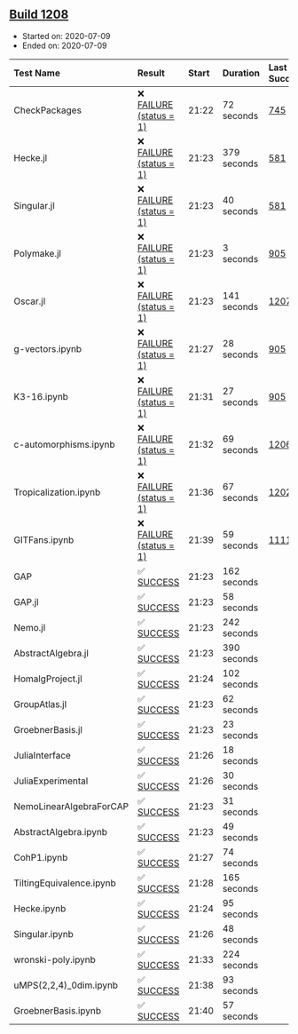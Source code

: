 ## [Build 1208](https://oscarci.mathematik.uni-kl.de/job/oscar-julia-1.4/1208/)

* Started on: 2020-07-09
* Ended on: 2020-07-09

| Test Name    | Result | Start | Duration | Last Success | First Failure |
|:-------------|:-------|:------|:---------|:-------------|:--------------|
| CheckPackages | ❌ [FAILURE (status = 1)](https://oscarci.mathematik.uni-kl.de/job/oscar-julia-1.4/1208/artifact/logs/build-1208/CheckPackages.log) | 21:22 | 72 seconds | [745](https://oscarci.mathematik.uni-kl.de/job/oscar-julia-1.4/745/) | [746](https://oscarci.mathematik.uni-kl.de/job/oscar-julia-1.4/746/) |
| Hecke.jl | ❌ [FAILURE (status = 1)](https://oscarci.mathematik.uni-kl.de/job/oscar-julia-1.4/1208/artifact/logs/build-1208/Hecke.jl.log) | 21:23 | 379 seconds | [581](https://oscarci.mathematik.uni-kl.de/job/oscar-julia-1.4/581/) | [582](https://oscarci.mathematik.uni-kl.de/job/oscar-julia-1.4/582/) |
| Singular.jl | ❌ [FAILURE (status = 1)](https://oscarci.mathematik.uni-kl.de/job/oscar-julia-1.4/1208/artifact/logs/build-1208/Singular.jl.log) | 21:23 | 40 seconds | [581](https://oscarci.mathematik.uni-kl.de/job/oscar-julia-1.4/581/) | [582](https://oscarci.mathematik.uni-kl.de/job/oscar-julia-1.4/582/) |
| Polymake.jl | ❌ [FAILURE (status = 1)](https://oscarci.mathematik.uni-kl.de/job/oscar-julia-1.4/1208/artifact/logs/build-1208/Polymake.jl.log) | 21:23 | 3 seconds | [905](https://oscarci.mathematik.uni-kl.de/job/oscar-julia-1.4/905/) | [907](https://oscarci.mathematik.uni-kl.de/job/oscar-julia-1.4/907/) |
| Oscar.jl | ❌ [FAILURE (status = 1)](https://oscarci.mathematik.uni-kl.de/job/oscar-julia-1.4/1208/artifact/logs/build-1208/Oscar.jl.log) | 21:23 | 141 seconds | [1207](https://oscarci.mathematik.uni-kl.de/job/oscar-julia-1.4/1207/) | [1208](https://oscarci.mathematik.uni-kl.de/job/oscar-julia-1.4/1208/) |
| g-vectors.ipynb | ❌ [FAILURE (status = 1)](https://oscarci.mathematik.uni-kl.de/job/oscar-julia-1.4/1208/artifact/logs/build-1208/g-vectors.ipynb.log) | 21:27 | 28 seconds | [905](https://oscarci.mathematik.uni-kl.de/job/oscar-julia-1.4/905/) | [907](https://oscarci.mathematik.uni-kl.de/job/oscar-julia-1.4/907/) |
| K3-16.ipynb | ❌ [FAILURE (status = 1)](https://oscarci.mathematik.uni-kl.de/job/oscar-julia-1.4/1208/artifact/logs/build-1208/K3-16.ipynb.log) | 21:31 | 27 seconds | [905](https://oscarci.mathematik.uni-kl.de/job/oscar-julia-1.4/905/) | [907](https://oscarci.mathematik.uni-kl.de/job/oscar-julia-1.4/907/) |
| c-automorphisms.ipynb | ❌ [FAILURE (status = 1)](https://oscarci.mathematik.uni-kl.de/job/oscar-julia-1.4/1208/artifact/logs/build-1208/c-automorphisms.ipynb.log) | 21:32 | 69 seconds | [1206](https://oscarci.mathematik.uni-kl.de/job/oscar-julia-1.4/1206/) | [1207](https://oscarci.mathematik.uni-kl.de/job/oscar-julia-1.4/1207/) |
| Tropicalization.ipynb | ❌ [FAILURE (status = 1)](https://oscarci.mathematik.uni-kl.de/job/oscar-julia-1.4/1208/artifact/logs/build-1208/Tropicalization.ipynb.log) | 21:36 | 67 seconds | [1202](https://oscarci.mathematik.uni-kl.de/job/oscar-julia-1.4/1202/) | [1203](https://oscarci.mathematik.uni-kl.de/job/oscar-julia-1.4/1203/) |
| GITFans.ipynb | ❌ [FAILURE (status = 1)](https://oscarci.mathematik.uni-kl.de/job/oscar-julia-1.4/1208/artifact/logs/build-1208/GITFans.ipynb.log) | 21:39 | 59 seconds | [1111](https://oscarci.mathematik.uni-kl.de/job/oscar-julia-1.4/1111/) | [1112](https://oscarci.mathematik.uni-kl.de/job/oscar-julia-1.4/1112/) |
| GAP | ✅ [SUCCESS](https://oscarci.mathematik.uni-kl.de/job/oscar-julia-1.4/1208/artifact/logs/build-1208/GAP.log) | 21:23 | 162 seconds |  |  |
| GAP.jl | ✅ [SUCCESS](https://oscarci.mathematik.uni-kl.de/job/oscar-julia-1.4/1208/artifact/logs/build-1208/GAP.jl.log) | 21:23 | 58 seconds |  |  |
| Nemo.jl | ✅ [SUCCESS](https://oscarci.mathematik.uni-kl.de/job/oscar-julia-1.4/1208/artifact/logs/build-1208/Nemo.jl.log) | 21:23 | 242 seconds |  |  |
| AbstractAlgebra.jl | ✅ [SUCCESS](https://oscarci.mathematik.uni-kl.de/job/oscar-julia-1.4/1208/artifact/logs/build-1208/AbstractAlgebra.jl.log) | 21:23 | 390 seconds |  |  |
| HomalgProject.jl | ✅ [SUCCESS](https://oscarci.mathematik.uni-kl.de/job/oscar-julia-1.4/1208/artifact/logs/build-1208/HomalgProject.jl.log) | 21:24 | 102 seconds |  |  |
| GroupAtlas.jl | ✅ [SUCCESS](https://oscarci.mathematik.uni-kl.de/job/oscar-julia-1.4/1208/artifact/logs/build-1208/GroupAtlas.jl.log) | 21:23 | 62 seconds |  |  |
| GroebnerBasis.jl | ✅ [SUCCESS](https://oscarci.mathematik.uni-kl.de/job/oscar-julia-1.4/1208/artifact/logs/build-1208/GroebnerBasis.jl.log) | 21:23 | 23 seconds |  |  |
| JuliaInterface | ✅ [SUCCESS](https://oscarci.mathematik.uni-kl.de/job/oscar-julia-1.4/1208/artifact/logs/build-1208/JuliaInterface.log) | 21:26 | 18 seconds |  |  |
| JuliaExperimental | ✅ [SUCCESS](https://oscarci.mathematik.uni-kl.de/job/oscar-julia-1.4/1208/artifact/logs/build-1208/JuliaExperimental.log) | 21:26 | 30 seconds |  |  |
| NemoLinearAlgebraForCAP | ✅ [SUCCESS](https://oscarci.mathematik.uni-kl.de/job/oscar-julia-1.4/1208/artifact/logs/build-1208/NemoLinearAlgebraForCAP.log) | 21:23 | 31 seconds |  |  |
| AbstractAlgebra.ipynb | ✅ [SUCCESS](https://oscarci.mathematik.uni-kl.de/job/oscar-julia-1.4/1208/artifact/logs/build-1208/AbstractAlgebra.ipynb.log) | 21:23 | 49 seconds |  |  |
| CohP1.ipynb | ✅ [SUCCESS](https://oscarci.mathematik.uni-kl.de/job/oscar-julia-1.4/1208/artifact/logs/build-1208/CohP1.ipynb.log) | 21:27 | 74 seconds |  |  |
| TiltingEquivalence.ipynb | ✅ [SUCCESS](https://oscarci.mathematik.uni-kl.de/job/oscar-julia-1.4/1208/artifact/logs/build-1208/TiltingEquivalence.ipynb.log) | 21:28 | 165 seconds |  |  |
| Hecke.ipynb | ✅ [SUCCESS](https://oscarci.mathematik.uni-kl.de/job/oscar-julia-1.4/1208/artifact/logs/build-1208/Hecke.ipynb.log) | 21:24 | 95 seconds |  |  |
| Singular.ipynb | ✅ [SUCCESS](https://oscarci.mathematik.uni-kl.de/job/oscar-julia-1.4/1208/artifact/logs/build-1208/Singular.ipynb.log) | 21:26 | 48 seconds |  |  |
| wronski-poly.ipynb | ✅ [SUCCESS](https://oscarci.mathematik.uni-kl.de/job/oscar-julia-1.4/1208/artifact/logs/build-1208/wronski-poly.ipynb.log) | 21:33 | 224 seconds |  |  |
| uMPS(2,2,4)_0dim.ipynb | ✅ [SUCCESS](https://oscarci.mathematik.uni-kl.de/job/oscar-julia-1.4/1208/artifact/logs/build-1208/uMPS-2-2-4-_0dim.ipynb.log) | 21:38 | 93 seconds |  |  |
| GroebnerBasis.ipynb | ✅ [SUCCESS](https://oscarci.mathematik.uni-kl.de/job/oscar-julia-1.4/1208/artifact/logs/build-1208/GroebnerBasis.ipynb.log) | 21:40 | 57 seconds |  |  |
